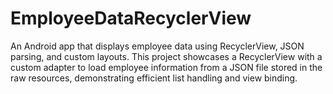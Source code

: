# EmployeeDataRecyclerView
An Android app that displays employee data using RecyclerView, JSON parsing, and custom layouts. This project showcases a RecyclerView with a custom adapter to load employee information from a JSON file stored in the raw resources, demonstrating efficient list handling and view binding.

